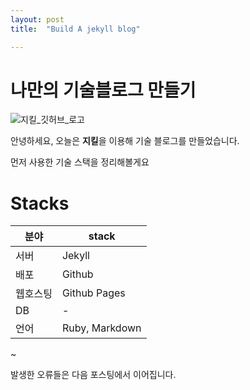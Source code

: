 ```yaml
---
layout: post
title:  "Build A jekyll blog"

---
```


# 나만의 기술블로그 만들기


![지킬_깃허브_로고](https://user-images.githubusercontent.com/71265398/94172526-8f0d8480-fecd-11ea-9842-614071653aae.png)


안녕하세요, 오늘은 **지킬**을 이용해 기술 블로그를 만들었습니다.

먼저 사용한 기술 스택을 정리해볼게요

# Stacks
  
분야 | stack
------------ | -------------
서버 | Jekyll
배포 | Github
웹호스팅 | Github Pages
DB | -
언어 | Ruby, Markdown

~

발생한 오류들은 다음 포스팅에서 이어집니다.

